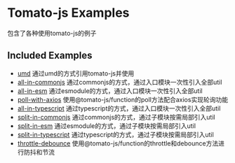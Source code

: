 # Tomato-js Examples

包含了各种使用tomato-js的例子


## Included Examples

- [umd](https://github.com/tomato-js/examples/tree/master/umd) 通过umd的方式引用tomato-js并使用
- [all-in-commonjs](https://github.com/tomato-js/examples/tree/master/all-in-commonjs) 通过commonjs的方式，通过入口模块一次性引入全部util
- [all-in-esm](https://github.com/tomato-js/examples/tree/master/all-in-esm) 通过esmodule的方式，通过入口模块一次性引入全部util
- [poll-with-axios](https://github.com/tomato-js/examples/tree/master/poll-with-axios) 使用@tomato-js/function的poll方法配合axios实现轮询功能
- [all-in-typescript](https://github.com/tomato-js/examples/tree/master/all-in-typescript) 通过typescript的方式，通过入口模块一次性引入全部util
- [split-in-commonjs](https://github.com/tomato-js/examples/tree/master/split-in-commonjs) 通过commonjs的方式，通过子模块按需局部引入util
- [split-in-esm](https://github.com/tomato-js/examples/tree/master/split-in-esm) 通过esmodule的方式，通过子模块按需局部引入util
- [split-in-typescript](https://github.com/tomato-js/examples/tree/master/split-in-typescript) 通过typescript的方式，通过子模块按需局部引入util
- [throttle-debounce](https://github.com/tomato-js/examples/tree/master/throttle-debounce) 使用@tomato-js/function的throttle和debounce方法进行防抖和节流